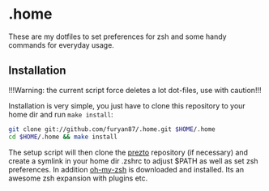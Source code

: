 # .home

These are my dotfiles to set preferences for zsh and some handy commands for everyday usage.

## Installation

!!!Warning: the current script force deletes a lot dot-files, use with caution!!!

Installation is very simple, you just have to clone this repository to your home dir and run `make install`:

```bash
git clone git://github.com/furyan87/.home.git $HOME/.home
cd $HOME/.home && make install
```

The setup script will then clone the [prezto](https://github.com/sorin-ionescu/prezto) repository (if necessary) and create a symlink in your home dir .zshrc to adjust $PATH as well as set zsh preferences.
In addition [oh-my-zsh](git://github.com/robbyrussell/oh-my-zsh.git) is downloaded and installed. Its an awesome zsh expansion with plugins etc.

